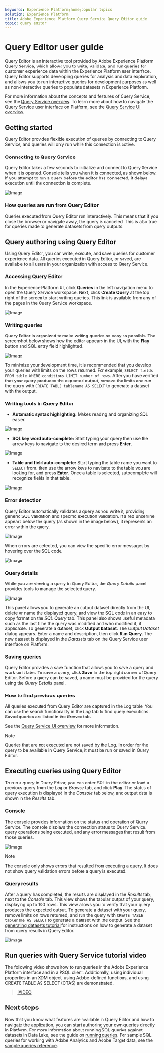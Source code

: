 ```yaml
---
keywords: Experience Platform;home;popular topics
solution: Experience Platform
title: Adobe Experience Platform Query Service Query Editor guide
topic: query editor
---
```


# Query Editor user guide

Query Editor is an interactive tool provided by Adobe Experience Platform Query Service, which allows you to write, validate, and run queries for customer experience data within the Experience Platform user interface. Query Editor supports developing queries for analysis and data exploration, and allows you to run interactive queries for development purposes as well as non-interactive queries to populate datasets in Experience Platform.

For more information about the concepts and features of Query Service, see the [Query Service overview][query-service-overview]. To learn more about how to navigate the Query Service user interface on Platform, see the [Query Service UI overview][query-service-ui].

## Getting started

Query Editor provides flexible execution of queries by connecting to Query Service, and queries will only run while this connection is active.

### Connecting to Query Service

Query Editor takes a few seconds to initialize and connect to Query Service when it is opened. Console tells you when it is connected, as shown below. If you attempt to run a query before the editor has connected, it delays execution until the connection is complete. 

![Image](../images/queries/query-editor-overview/initializing-connection.png)

### How queries are run from Query Editor

Queries executed from Query Editor run interactively. This means that if you close the browser or navigate away, the query is canceled. This is also true for queries made to generate datasets from query outputs. 

## Query authoring using Query Editor

Using Query Editor, you can write, execute, and save queries for customer experience data. All queries executed in Query Editor, or saved, are available to all users in your organization with access to Query Service.

### Accessing Query Editor

In the Experience Platform UI, click **Queries** in the left navigation menu to open the Query Service workspace. Next, click **Create Query** at the top right of the screen to start writing queries. This link is available from any of the pages in the Query Service workspace. 

![Image](../images/queries/query-editor-overview/create-query.png)
  
### Writing queries

Query Editor is organized to make writing queries as easy as possible. The screenshot below shows how the editor appears in the UI, with the **Play** button and SQL entry field highlighted.

![Image](../images/queries/query-editor-overview/editor.png)

To minimize your development time, it is recommended that you develop your queries with limits on the rows returned. For example, `SELECT fields FROM table WHERE conditions LIMIT number_of_rows`. After you have verified that your query produces the expected output, remove the limits and run the query with `CREATE TABLE tablename AS SELECT` to generate a dataset with the output. 

### Writing tools in Query Editor

- **Automatic syntax highlighting:** Makes reading and organizing SQL easier.

![Image](../images/queries/query-editor-overview/syntax-highlight.png)

- **SQL key word auto-complete:** Start typing your query then use the arrow keys to navigate to the desired term and press **Enter**.

![Image](../images/queries/query-editor-overview/syntax-auto.png)

- **Table and field auto-complete:** Start typing the table name you want to `SELECT` from, then use the arrow keys to navigate to the table you are looking for, and press **Enter**. Once a table is selected, autocomplete will recognize fields in that table. 

![Image](../images/queries/query-editor-overview/tables-auto.png)

### Error detection

Query Editor automatically validates a query as you write it, providing generic SQL validation and specific execution validation. If a red underline appears below the query (as shown in the image below), it represents an error within the query.

![Image](../images/queries/query-editor-overview/syntax-error-highlight.png)

When errors are detected, you can view the specific error messages by hovering over the SQL code.

![Image](../images/queries/query-editor-overview/linting-error.png)

### Query details

While you are viewing a query in Query Editor, the *Query Details* panel provides tools to manage the selected query.

![Image](../images/queries/query-editor-overview/query-details.png)

This panel allows you to generate an output dataset directly from the UI, delete or name the displayed query, and view the SQL code in an easy to copy format on the *SQL Query* tab. This panel also shows useful metadata such as the last time the query was modified and who modified it, if applicable. To generate a dataset, click **Output Dataset**. The *Output Dataset* dialog appears. Enter a name and description, then click **Run Query**. The new dataset is displayed in the *Datasets* tab on the Query Service user interface on Platform.

### Saving queries

Query Editor provides a save function that allows you to save a query and work on it later. To save a query, click **Save** in the top right corner of Query Editor. Before a query can be saved, a name must be provided for the query using the *Query Details* panel.

### How to find previous queries

All queries executed from Query Editor are captured in the Log table. You can use the search functionality in the *Log* tab to find query executions. Saved queries are listed in the *Browse* tab. 

See the [Query Service UI overview][query-service-ui] for more information. 

>[!NOTE]
>
>Queries that are not executed are not saved by the Log. In order for the query to be available in Query Service, it must be run or saved in Query Editor.

## Executing queries using Query Editor

To run a query in Query Editor, you can enter SQL in the editor or load a previous query from the *Log* or *Browse* tab, and click **Play**. The status of query execution is displayed in the *Console* tab below, and output data is shown in the *Results* tab.

### Console

The console provides information on the status and operation of Query Service. The console displays the connection status to Query Service, query operations being executed, and any error messages that result from those queries.

![Image](../images/queries/query-editor-overview/console.png)

>[!NOTE]
>
>The console only shows errors that resulted from executing a query. It does not show query validation errors before a query is executed.

### Query results

After a query has completed, the results are displayed in the *Results* tab, next to the *Console* tab. This view shows the tabular output of your query, displaying up to 100 rows. This view allows you to verify that your query produces the expected output. To generate a dataset with your query, remove limits on rows returned, and run the query with `CREATE TABLE tablename AS SELECT` to generate a dataset with the output. See the [generating datasets tutorial][query-service-create-datasets] for instructions on how to generate a dataset from query results in Query Editor.

![Image](../images/queries/query-editor-overview/query-results.png)

## Run queries with Query Service tutorial video

The following video shows how to run queries in the Adobe Experience Platform interface and in a PSQL client. Additionally, using individual properties in an XDM object, using Adobe-defined functions, and using CREATE TABLE AS SELECT (CTAS) are demonstrated.

>[!VIDEO](https://video.tv.adobe.com/v/29796?quality=12&learn=on)

## Next steps

Now that you know what features are available in Query Editor and how to navigate the application, you can start authoring your own queries directly in Platform. For more information about running SQL queries against datasets in Data Lake, see the guide on [running queries][query-service-running-queries]. For sample SQL queries for working with Adobe Analytics and Adobe Target data, see the [sample queries reference][query-service-sample-queries].

[query-service-overview]: ../home.md
[query-service-ui]: overview.md
[query-service-running-queries]: ../creating-queries/creating-queries.md
[query-service-sample-queries]: ../sample-queries/overview.md
[query-service-create-datasets]: ../creating-queries/create-datasets.md